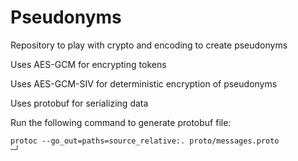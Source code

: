 # Pseudonyms

Repository to play with crypto and encoding to create pseudonyms

Uses AES-GCM for encrypting tokens

Uses AES-GCM-SIV for deterministic encryption of pseudonyms

Uses protobuf for serializing data

Run the following command to generate protobuf file:

```
protoc --go_out=paths=source_relative:. proto/messages.proto                                                                                                                                     ─╯

```
